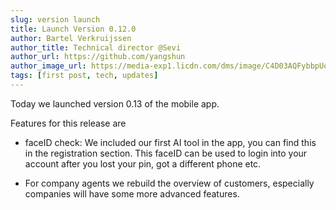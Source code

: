 ```yaml
---
slug: version launch
title: Launch Version 0.12.0 
author: Bartel Verkruijssen
author_title: Technical director @Sevi
author_url: https://github.com/yangshun
author_image_url: https://media-exp1.licdn.com/dms/image/C4D03AQFybbpUoGK-VA/profile-displayphoto-shrink_400_400/0/1517451588231?e=1641427200&v=beta&t=pDzim8O4w-gh_lRFBVevqaXW6gGXOkUXqY0o-JDXtSI
tags: [first post, tech, updates]
---
```


Today we launched version 0.13 of the mobile app. 


Features for this release are 


- faceID check: We included our first AI tool in the app, you can find this in the registration section. This faceID can be used to login into your account after you lost your pin, got a different phone etc.

- For company agents we rebuild the overview of customers, especially companies will have some more advanced features. 
